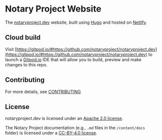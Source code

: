 # Notary Project Website

The [notaryproject.dev][] website, built using [Hugo][] and hosted on [Netlify][].

## Cloud build

Visit [https://gitpod.io/#https://github.com/notaryproject/notaryproject.dev](https://gitpod.io/#https://github.com/notaryproject/notaryproject.dev) to launch a [Gitpod.io](https://gitpod.io) IDE that will allow you to build, preview and make changes to this repo.

## Contributing
For more details, see [CONTRIBUTING](CONTRIBUTING.md)

## License

notaryproject.dev is licensed under an [Apache 2.0 license](./LICENSE).

The Notary Project documentation (e.g., `.md` files in the `/content/docs` folder) is licensed under a [CC-BY-4.0 license](./LICENSE).

[Docsy]: https://www.docsy.dev
[Hugo]: https://gohugo.io
[localhost:8888]: http://localhost:8888
[LTS release]: https://nodejs.org/en/about/releases/
[Netlify]: https://netlify.com
[notaryproject.dev]: https://notaryproject.dev/
[nvm]: https://github.com/nvm-sh/nvm/blob/master/README.md#installing-and-updating
